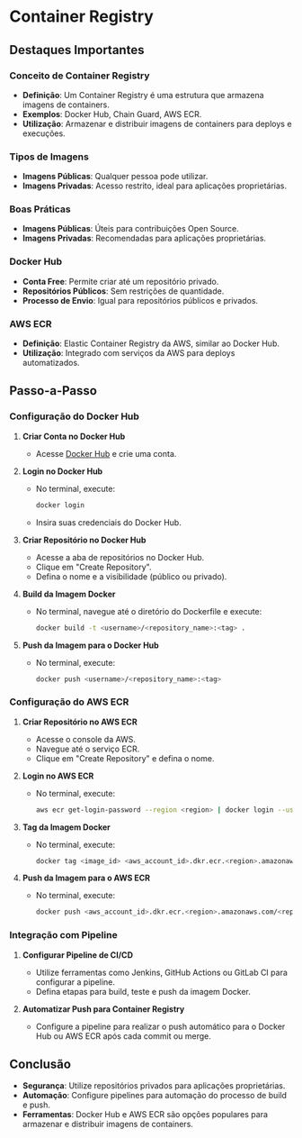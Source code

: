 # Container Registry

## Destaques Importantes

### Conceito de Container Registry

- **Definição**: Um Container Registry é uma estrutura que armazena imagens de containers.
- **Exemplos**: Docker Hub, Chain Guard, AWS ECR.
- **Utilização**: Armazenar e distribuir imagens de containers para deploys e execuções.

### Tipos de Imagens

- **Imagens Públicas**: Qualquer pessoa pode utilizar.
- **Imagens Privadas**: Acesso restrito, ideal para aplicações proprietárias.

### Boas Práticas

- **Imagens Públicas**: Úteis para contribuições Open Source.
- **Imagens Privadas**: Recomendadas para aplicações proprietárias.

### Docker Hub

- **Conta Free**: Permite criar até um repositório privado.
- **Repositórios Públicos**: Sem restrições de quantidade.
- **Processo de Envio**: Igual para repositórios públicos e privados.

### AWS ECR

- **Definição**: Elastic Container Registry da AWS, similar ao Docker Hub.
- **Utilização**: Integrado com serviços da AWS para deploys automatizados.

## Passo-a-Passo

### Configuração do Docker Hub

1. **Criar Conta no Docker Hub**

   - Acesse [Docker Hub](https://hub.docker.com/) e crie uma conta.

2. **Login no Docker Hub**

   - No terminal, execute:
     ```sh
     docker login
     ```
   - Insira suas credenciais do Docker Hub.

3. **Criar Repositório no Docker Hub**

   - Acesse a aba de repositórios no Docker Hub.
   - Clique em "Create Repository".
   - Defina o nome e a visibilidade (público ou privado).

4. **Build da Imagem Docker**

   - No terminal, navegue até o diretório do Dockerfile e execute:
     ```sh
     docker build -t <username>/<repository_name>:<tag> .
     ```

5. **Push da Imagem para o Docker Hub**
   - No terminal, execute:
     ```sh
     docker push <username>/<repository_name>:<tag>
     ```

### Configuração do AWS ECR

1. **Criar Repositório no AWS ECR**

   - Acesse o console da AWS.
   - Navegue até o serviço ECR.
   - Clique em "Create Repository" e defina o nome.

2. **Login no AWS ECR**

   - No terminal, execute:
     ```sh
     aws ecr get-login-password --region <region> | docker login --username AWS --password-stdin <aws_account_id>.dkr.ecr.<region>.amazonaws.com
     ```

3. **Tag da Imagem Docker**

   - No terminal, execute:
     ```sh
     docker tag <image_id> <aws_account_id>.dkr.ecr.<region>.amazonaws.com/<repository_name>:<tag>
     ```

4. **Push da Imagem para o AWS ECR**
   - No terminal, execute:
     ```sh
     docker push <aws_account_id>.dkr.ecr.<region>.amazonaws.com/<repository_name>:<tag>
     ```

### Integração com Pipeline

1. **Configurar Pipeline de CI/CD**

   - Utilize ferramentas como Jenkins, GitHub Actions ou GitLab CI para configurar a pipeline.
   - Defina etapas para build, teste e push da imagem Docker.

2. **Automatizar Push para Container Registry**
   - Configure a pipeline para realizar o push automático para o Docker Hub ou AWS ECR após cada commit ou merge.

## Conclusão

- **Segurança**: Utilize repositórios privados para aplicações proprietárias.
- **Automação**: Configure pipelines para automação do processo de build e push.
- **Ferramentas**: Docker Hub e AWS ECR são opções populares para armazenar e distribuir imagens de containers.
